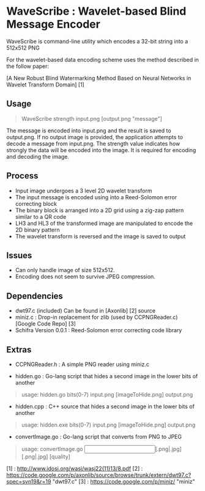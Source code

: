 # WaveScribe : Wavelet-based Blind Message Encoder #

WaveScribe is command-line utility which encodes a 32-bit string into a 512x512 PNG

For the wavelet-based data encoding scheme uses the method described in the follow paper:

[A New Robust Blind Watermarking Method Based on Neural Networks in Wavelet Transform Domain] [1]

## Usage ##

> WaveScribe strength input.png [output.png "message"]

The message is encoded into input.png and the result is saved to output.png.
If no output image is provided, the application attempts to decode a message from input.png.
The strength value indicates how strongly the data will be encoded into the image. 
It is required for encoding and decoding the image.

## Process ##

- Input image undergoes a 3 level 2D wavelet transform
- The input message is encoded using into a Reed-Solomon error correcting block
- The binary block is arranged into a 2D grid using a zig-zap pattern similar to a QR code
- LH3 and HL3 of the transformed image are manipulated to encode the 2D binary pattern
- The wavelet transform is reversed and the image is saved to output

## Issues ##

- Can only handle image of size 512x512. 
- Encoding does not seem to survive JPEG compression.

## Dependencies ##

- dwt97.c (included) Can be found in [Axonlib] [2] source
- miniz.c : Drop-in replacement for zlib (used by CCPNGReader.c) [Google Code Repo] [3]
- Schifra Version 0.0.1 : Reed-Solomon error correcting code library

## Extras ##

- CCPNGReader.h   : A simple PNG reader using miniz.c

- hidden.go       : Go-lang script that hides a second image in the lower bits of another

> usage: hidden.go bits(0-7) input.png [imageToHide.png] output.png

- hidden.cpp      : C++ source that hides a second image in the lower bits of another

> usage: hidden.exe bits(0-7) input.png [imageToHide.png] output.png

- convertImage.go : Go-lang script that converts from PNG to JPEG

> usage: convertImage.go <input>[.png|.jpg] <output>[.png|.jpg] [quality]

  [1] : http://www.idosi.org/wasj/wasj22(11)13/8.pdf
  [2] : https://code.google.com/p/axonlib/source/browse/trunk/extern/dwt97.c?spec=svn19&r=19 "dwt97.c"
  [3] : https://code.google.com/p/miniz/ "miniz"